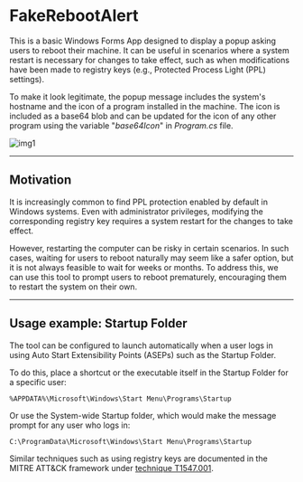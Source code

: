 # FakeRebootAlert

This is a basic Windows Forms App designed to display a popup asking users to reboot their machine. It can be useful in scenarios where a system restart is necessary for changes to take effect, such as when modifications have been made to registry keys (e.g., Protected Process Light (PPL) settings).

To make it look legitimate, the popup message includes the system's hostname and the icon of a program installed in the machine. The icon is included as a base64 blob and can be updated for the icon of any other program using the variable "*base64Icon*" in *Program.cs* file.

![img1](https://raw.githubusercontent.com/ricardojoserf/ricardojoserf.github.io/refs/heads/master/images/fakerebootalert/Screenshot_1.png)


-----------------------------------------------

## Motivation

It is increasingly common to find PPL protection enabled by default in Windows systems. Even with administrator privileges, modifying the corresponding registry key requires a system restart for the changes to take effect. 

However, restarting the computer can be risky in certain scenarios. In such cases, waiting for users to reboot naturally may seem like a safer option, but it is not always feasible to wait for weeks or months. To address this, we can use this tool to prompt users to reboot prematurely, encouraging them to restart the system on their own.

-----------------------------------------------

## Usage example: Startup Folder

The tool can be configured to launch automatically when a user logs in using Auto Start Extensibility Points (ASEPs) such as the Startup Folder. 

To do this, place a shortcut or the executable itself in the Startup Folder for a specific user:

```
%APPDATA%\Microsoft\Windows\Start Menu\Programs\Startup
```

Or use the System-wide Startup folder, which would make the message prompt for any user who logs in:

```
C:\ProgramData\Microsoft\Windows\Start Menu\Programs\Startup
```

Similar techniques such as using registry keys are documented in the MITRE ATT&CK framework under [technique T1547.001](https://attack.mitre.org/techniques/T1547/001/).
